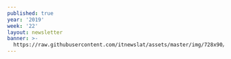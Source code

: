 ```yaml
---
published: true
year: '2019'
week: '22'
layout: newsletter
banner: >-
  https://raw.githubusercontent.com/itnewslat/assets/master/img/728x90/Banner-Resumen.jpg
---
```

